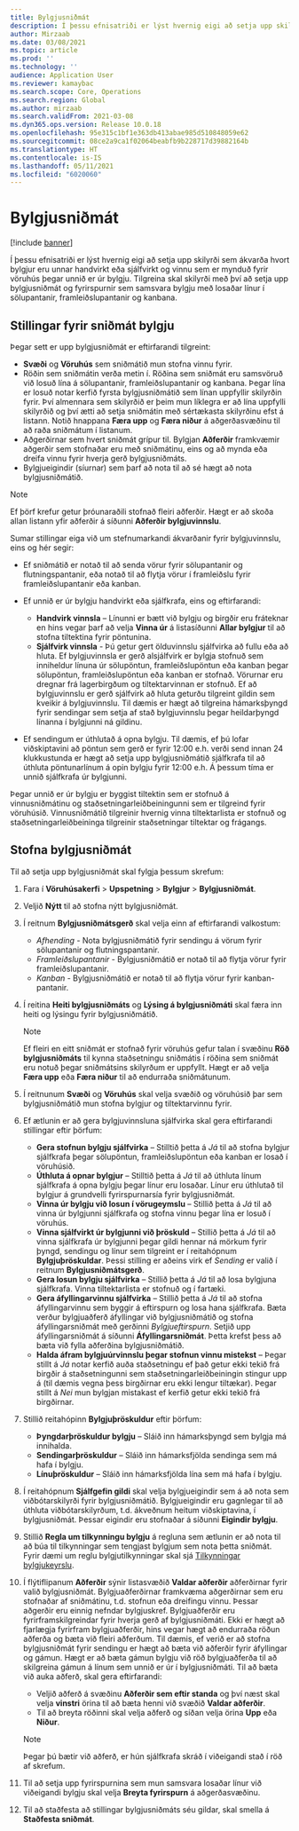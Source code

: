 ```yaml
---
title: Bylgjusniðmát
description: Í þessu efnisatriði er lýst hvernig eigi að setja upp skilyrði sem ákvarða hvort bylgjur eru unnar handvirkt eða sjálfvirkt og vinnu sem er mynduð fyrir vöruhús þegar unnið er úr bylgju.
author: Mirzaab
ms.date: 03/08/2021
ms.topic: article
ms.prod: ''
ms.technology: ''
audience: Application User
ms.reviewer: kamaybac
ms.search.scope: Core, Operations
ms.search.region: Global
ms.author: mirzaab
ms.search.validFrom: 2021-03-08
ms.dyn365.ops.version: Release 10.0.18
ms.openlocfilehash: 95e315c1bf1e363db413abae985d510848059e62
ms.sourcegitcommit: 08ce2a9ca1f02064beabfb9b228717d39882164b
ms.translationtype: HT
ms.contentlocale: is-IS
ms.lasthandoff: 05/11/2021
ms.locfileid: "6020060"
---
```

# <a name="wave-templates"></a>Bylgjusniðmát

[!include [banner](../includes/banner.md)]

Í þessu efnisatriði er lýst hvernig eigi að setja upp skilyrði sem ákvarða hvort bylgjur eru unnar handvirkt eða sjálfvirkt og vinnu sem er mynduð fyrir vöruhús þegar unnið er úr bylgju. Tilgreina skal skilyrði með því að setja upp bylgjusniðmát og fyrirspurnir sem samsvara bylgju með losaðar línur í sölupantanir, framleiðslupantanir og kanbana.

## <a name="settings-for-wave-templates"></a>Stillingar fyrir sniðmát bylgju

Þegar sett er upp bylgjusniðmát er eftirfarandi tilgreint:

- **Svæði** og **Vöruhús** sem sniðmátið mun stofna vinnu fyrir.
- Röðin sem sniðmátin verða metin í. Röðina sem sniðmát eru samsvöruð við losuð lína á sölupantanir, framleiðslupantanir og kanbana. Þegar lína er losuð notar kerfið fyrsta bylgjusniðmátið sem línan uppfyllir skilyrðin fyrir. Því almennara sem skilyrðið er þeim mun líklegra er að lína uppfylli skilyrðið og því ætti að setja sniðmátin með sértækasta skilyrðinu efst á listann. Notið hnappana **Færa upp** og **Færa niður** á aðgerðasvæðinu til að raða sniðmátum í listanum.
- Aðgerðirnar sem hvert sniðmát grípur til. Bylgjan **Aðferðir** framkvæmir aðgerðir sem stofnaðar eru með sniðmátinu, eins og að mynda eða dreifa vinnu fyrir hverja gerð bylgjusniðmáts.
- Bylgjueigindir (síurnar) sem þarf að nota til að sé hægt að nota bylgjusniðmátið.

> [!NOTE]
> Ef þörf krefur getur þróunaraðili stofnað fleiri aðferðir. Hægt er að skoða allan listann yfir aðferðir á síðunni **Aðferðir bylgjuvinnslu**.

Sumar stillingar eiga við um stefnumarkandi ákvarðanir fyrir bylgjuvinnslu, eins og hér segir:

- Ef sniðmátið er notað til að senda vörur fyrir sölupantanir og flutningspantanir, eða notað til að flytja vörur í framleiðslu fyrir framleiðslupantanir eða kanban.
- Ef unnið er úr bylgju handvirkt eða sjálfkrafa, eins og eftirfarandi:

  - **Handvirk vinnsla** – Línunni er bætt við bylgju og birgðir eru fráteknar en hins vegar þarf að velja **Vinna úr** á listasíðunni **Allar bylgjur** til að stofna tiltektina fyrir pöntunina.
  - **Sjálfvirk vinnsla** - Þú getur gert ölduvinnslu sjálfvirka að fullu eða að hluta. Ef bylgjuvinnsla er gerð alsjálfvirk er bylgja stofnuð sem inniheldur línuna úr sölupöntun, framleiðslupöntun eða kanban þegar sölupöntun, framleiðslupöntun eða kanban er stofnað. Vörurnar eru dregnar frá lagerbirgðum og tiltektarvinnan er stofnuð. Ef að bylgjuvinnslu er gerð sjálfvirk að hluta geturðu tilgreint gildin sem kveikir á bylgjuvinnslu. Til dæmis er hægt að tilgreina hámarksþyngd fyrir sendingar sem setja af stað bylgjuvinnslu þegar heildarþyngd línanna í bylgjunni ná gildinu.

- Ef sendingum er úthlutað á opna bylgju. Til dæmis, ef þú lofar viðskiptavini að pöntun sem gerð er fyrir 12:00 e.h. verði send innan 24 klukkustunda er hægt að setja upp bylgjusniðmátið sjálfkrafa til að úthluta pöntunarlínum á opin bylgju fyrir 12:00 e.h. Á þessum tíma er unnið sjálfkrafa úr bylgjunni.

Þegar unnið er úr bylgju er byggist tiltektin sem er stofnuð á vinnusniðmátinu og staðsetningarleiðbeiningunni sem er tilgreind fyrir vöruhúsið. Vinnusniðmátið tilgreinir hvernig vinna tiltektarlista er stofnuð og staðsetningarleiðbeininga tilgreinir staðsetningar tiltektar og frágangs.

## <a name="create-a-wave-template"></a>Stofna bylgjusniðmát

Til að setja upp bylgjusniðmát skal fylgja þessum skrefum:

1. Fara í **Vöruhúsakerfi** \> **Upspetning** \> **Bylgjur** \> **Bylgjusniðmát**.
1. Veljið **Nýtt** til að stofna nýtt bylgjusniðmát.
1. Í reitnum **Bylgjusniðmátsgerð** skal velja einn af eftirfarandi valkostum:

    - *Afhending* - Nota bylgjusniðmátið fyrir sendingu á vörum fyrir sölupantanir og flutningspantanir.
    - *Framleiðslupantanir* - Bylgjusniðmátið er notað til að flytja vörur fyrir framleiðslupantanir.
    - *Kanban* - Bylgjusniðmátið er notað til að flytja vörur fyrir kanban-pantanir.

1. Í reitina **Heiti bylgjusniðmáts** og **Lýsing á bylgjusniðmáti** skal færa inn heiti og lýsingu fyrir bylgjusniðmátið.

    > [!NOTE]
    > Ef fleiri en eitt sniðmát er stofnað fyrir vöruhús gefur talan í svæðinu **Röð bylgjusniðmáts** til kynna staðsetningu sniðmátis í röðina sem sniðmát eru notuð þegar sniðmátsins skilyrðum er uppfyllt. Hægt er að velja **Færa upp** eða **Færa niður** til að endurraða sniðmátunum.

1. Í reitnunum **Svæði** og **Vöruhús** skal velja svæðið og vöruhúsið þar sem bylgjusniðmátið mun stofna bylgjur og tiltektarvinnu fyrir.
1. Ef ætlunin er að gera bylgjuvinnsluna sjálfvirka skal gera eftirfarandi stillingar eftir þörfum:

    - **Gera stofnun bylgju sjálfvirka** – Stilltið þetta á *Já* til að stofna bylgjur sjálfkrafa þegar sölupöntun, framleiðslupöntun eða kanban er losað í vöruhúsið.
    - **Úthluta á opnar bylgjur** – Stilltið þetta á *Já* til að úthluta línum sjálfkrafa á opna bylgju þegar línur eru losaðar. Línur eru úthlutað til bylgjur á grundvelli fyrirspurnarsía fyrir bylgjusniðmát.
    - **Vinna úr bylgju við losun í vörugeymslu** – Stillið þetta á *Já* til að vinna úr bylgjunni sjálfkrafa og stofna vinnu þegar lína er losuð í vöruhús.
    - **Vinna sjálfvirkt úr bylgjunni við þröskuld** – Stillið þetta á *Já* til að vinna sjálfkrafa úr bylgjunni þegar gildi hennar ná mörkum fyrir þyngd, sendingu og línur sem tilgreint er í reitahópnum **Bylgjuþröskuldar**. Þessi stilling er aðeins virk ef *Sending* er valið í reitnum **Bylgjusniðmátsgerð**.
    - **Gera losun bylgju sjálfvirka** – Stillið þetta á *Já* til að losa bylgjuna sjálfkrafa. Vinna tiltektarlista er stofnuð og í fartæki.
    - **Gera áfyllingarvinnu sjálfvirka** – Stillið þetta á *Já* til að stofna áfyllingarvinnu sem byggir á eftirspurn og losa hana sjálfkrafa. Bæta verður bylgjuaðferð áfyllingar við bylgjusniðmátið og stofna áfyllingarsniðmát með gerðinni *Bylgjueftirspurn*. Setjið upp áfyllingarsniðmát á síðunni **Áfyllingarsniðmát**. Þetta krefst þess að bæta við fylla aðferðina bylgjusniðmátið.
    - **Halda áfram bylgjuúrvinnslu þegar stofnun vinnu mistekst** – Þegar stillt á *Já* notar kerfið auða staðsetningu ef það getur ekki tekið frá birgðir á staðsetningunni sem staðsetningarleiðbeiningin stingur upp á (til dæmis vegna þess birgðirnar eru ekki lengur tiltækar). Þegar stillt á *Nei* mun bylgjan mistakast ef kerfið getur ekki tekið frá birgðirnar.

1. Stillið reitahópinn **Bylgjuþröskuldur** eftir þörfum:
    - **Þyngdarþröskuldur bylgju** – Sláið inn hámarksþyngd sem bylgja má innihalda.
    - **Sendingarþröskuldur** – Sláið inn hámarksfjölda sendinga sem má hafa í bylgju.
    - **Línuþröskuldur** – Sláið inn hámarksfjölda lína sem má hafa í bylgju.

1. Í reitahópnum **Sjálfgefin gildi** skal velja bylgjueigindir sem á að nota sem viðbótarskilyrði fyrir bylgjusniðmátið. Bylgjueigindir eru gagnlegar til að úthluta viðbótarskilyrðum, t.d. ákveðnum heitum viðskiptavina, í bylgjusniðmát. Þessar eigindir eru stofnaðar á síðunni **Eigindir bylgju**. 

1. Stillið **Regla um tilkynningu bylgju** á regluna sem ætlunin er að nota til að búa til tilkynningar sem tengjast bylgjum sem nota þetta sniðmát. Fyrir dæmi um reglu bylgjutilkynningar skal sjá [Tilkynningar bylgjukeyrslu](wave-execution-notifications.md).

1. Í flýtiflipanum **Aðferðir** sýnir listasvæðið **Valdar aðferðir** aðferðirnar fyrir valið bylgjusniðmát. Bylgjuaðferðirnar framkvæma aðgerðirnar sem eru stofnaðar af sniðmátinu, t.d. stofnun eða dreifingu vinnu. Þessar aðgerðir eru einnig nefndar bylgjuskref. Bylgjuaðferðir eru fyrirframskilgreindar fyrir hverja gerð af bylgjusniðmáti. Ekki er hægt að fjarlægja fyrirfram bylgjuaðferðir, hins vegar hægt að endurraða röðun aðferða og bæta við fleiri aðferðum. Til dæmis, ef verið er að stofna bylgjusniðmát fyrir sendingu er hægt að bæta við aðferðir fyrir áfyllingar og gámun. Hægt er að bæta gámun bylgju við röð bylgjuaðferða til að skilgreina gámun á línum sem unnið er úr í bylgjusniðmáti. Til að bæta við auka aðferð, skal gera eftirfarandi:

    - Veljið aðferð á svæðinu **Aðferðir sem eftir standa** og því næst skal velja **vinstri** örina til að bæta henni við svæðið **Valdar aðferðir**.
    - Til að breyta röðinni skal velja aðferð og síðan velja örina **Upp** eða **Niður**.

    > [!NOTE]
    > Þegar þú bætir við aðferð, er hún sjálfkrafa skráð í viðeigandi stað í röð af skrefum.

1. Til að setja upp fyrirspurnina sem mun samsvara losaðar línur við viðeigandi bylgju skal velja **Breyta fyrirspurn** á aðgerðasvæðinu.
1. Til að staðfesta að stillingar bylgjusniðmáts séu gildar, skal smella á **Staðfesta sniðmát**.
